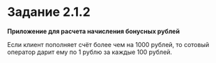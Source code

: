 # Задание 2.1.2

**Приложение для расчета начисления бонусных рублей** 

Если клиент пополняет счёт более чем на 1000 рублей, то сотовый оператор дарит ему по 1 рублю за каждые 100 рублей.
